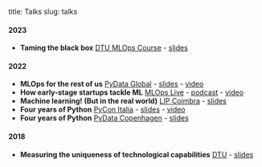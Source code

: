 title: Talks
slug: talks

#### 2023

- **Taming the black box** [DTU MLOps Course](https://skaftenicki.github.io/dtu_mlops/) - [slides](/pdfs/mlops-monitoring-sanitized.pdf) 

#### 2022

- **MLOps for the rest of us** [PyData Global](https://pydata.org/global2022/) - [slides](/pdfs/mlops-for-the-rest-of-us.pdf) - [video](https://www.youtube.com/watch?v=LjtixglMLCg&t=32448s)
- **How early-stage startups tackle ML** [MLOps Live](https://podcasts.bcast.fm/mlops-live) - [podcast](https://podcasts.bcast.fm/e/r8k1qky8-early-stage-startups-small-teams-mlops-duarte-carmo) - [video](https://youtu.be/sqv1ydViDgA)
- **Machine learning! (But in the real world)** [LIP Coimbra](https://pages.lip.pt/data-science/) - [slides](/pdfs/lip-2022-sanitized.pdf)
- **Four years of Python** [PyCon Italia](https://pycon.it/en) - [slides](/pdfs/four-years-of-python-pycon.pdf) - [video](https://www.youtube.com/watch?v=zB_Hr-05Stc)
- **Four years of Python** [PyData Copenhagen](https://www.meetup.com/pydata-copenhagen/) - [slides](/pdfs/four-years-of-python-pydata.pdf)

#### 2018

- **Measuring the uniqueness of technological capabilities** [DTU](https://www.dtu.dk/english) - [slides](https://dl.dropboxusercontent.com/s/8h2kvhu6detyo82/Presentation%20Public.pdf)
